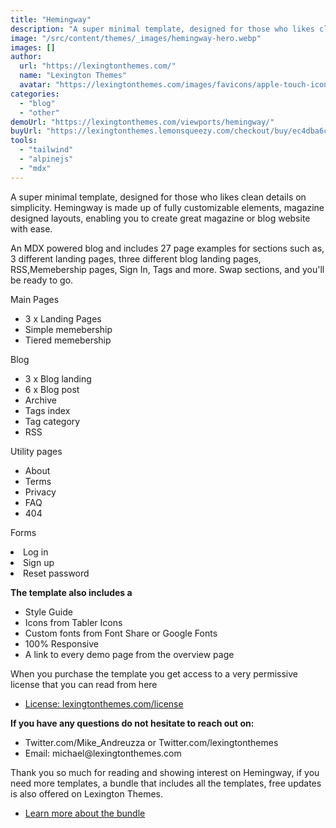 ```yaml
---
title: "Hemingway"
description: "A super minimal template, designed for those who likes clean details on simplicity."
image: "/src/content/themes/_images/hemingway-hero.webp"
images: []
author:
  url: "https://lexingtonthemes.com/"
  name: "Lexington Themes"
  avatar: "https://lexingtonthemes.com/images/favicons/apple-touch-icon.png"
categories:
  - "blog"
  - "other"
demoUrl: "https://lexingtonthemes.com/viewports/hemingway/"
buyUrl: "https://lexingtonthemes.lemonsqueezy.com/checkout/buy/ec4dba6c-b32d-4990-9e08-d7cc7024349d"
tools:
  - "tailwind"
  - "alpinejs"
  - "mdx"
---
```


<p>
  A super minimal template, designed for those who likes clean details on simplicity. Hemingway is made up of fully customizable elements, magazine designed layouts, enabling you to create great magazine or blog website with ease.

An MDX powered blog and includes 27 page examples for sections such as, 3 different landing pages, three different blog landing pages, RSS,Memebership pages, Sign In, Tags and more. Swap sections, and you'll be ready to go.

</p>

<p>Main Pages</p>
<ul>
  <li>3 x Landing Pages</li>
  <li>Simple memebership</li>
  <li>Tiered memebership</li>
</ul>
<p>Blog</p>
<ul>
  <li>3 x Blog landing</li>
  <li>6 x Blog post</li>
  <li>Archive</li>
  <li>Tags index</li>
  <li>Tag category</li>
  <li>RSS</li>
</ul>
<p>Utility pages</p>
<ul>
  <li>About</li>
  <li>Terms</li>
  <li>Privacy</li>
  <li>FAQ</li>
  <li>404</li>
</ul>
<p>Forms</p>
<li>Log in</li>
  <li>Sign up</li>
  <li>Reset password</li>

<p><strong>The template also includes a</strong></p>
<ul>
  <li>Style Guide</li>
  <li>Icons from Tabler Icons</li>
  <li>Custom fonts from Font Share or Google Fonts</li>
  <li>100%&nbsp;Responsive</li>
  <li>A link to every demo page from the overview page</li>
</ul>
<p>When you purchase the template you get access to a very permissive license that you can read from here</p>
<ul>
  <li><a href="https://lexingtonthemes.com/license/" rel="noopener noreferrer" target="_blank">License: lexingtonthemes.com/license</a></li>
</ul>
<p><strong>If you have any questions do not hesitate to reach out on:</strong></p>
<ul>
  <li>Twitter.com/Mike_Andreuzza or&nbsp;Twitter.com/lexingtonthemes</li>
  <li>Email: michael@lexingtonthemes.com</li>
</ul>
<p>Thank you so much for reading and showing interest on Hemingway, if you need more templates, a bundle that includes all the templates, free updates is also offered on Lexington Themes.&nbsp;</p>
<ul>
  <li><a href="https://lexingtonthemes.com/pricing/" rel="noopener noreferrer" target="_blank">Learn more about the bundle</a></li>
</ul>
